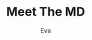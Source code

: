---
media: "images/rounds/round_2/paladin_gets_shot.png"
media_type: image
title: Meet The MD
author: [Eva]
desc: Fiore Silvestri fires a volley of plasma glass at MD Richard Harnley and Officer Paladin Trieu.
---